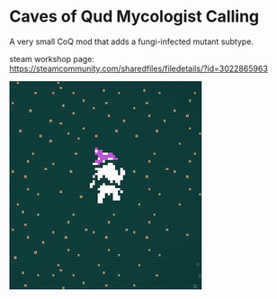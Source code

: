 # Caves of Qud Mycologist Calling

A very small CoQ mod that adds a fungi-infected mutant subtype.

steam workshop page: https://steamcommunity.com/sharedfiles/filedetails/?id=3022865963

![](Mycologist/preview.png)
